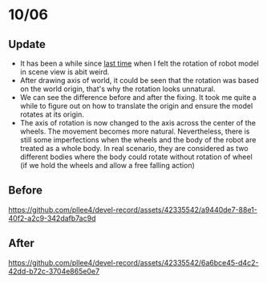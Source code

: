 # 10/06

## Update
- It has been a while since [last time](https://github.com/pllee4/devel-record/tree/master/2022/09September/25) when I felt the rotation of robot model in scene view is abit weird.
- After drawing axis of world, it could be seen that the rotation was based on the world origin, that's why the rotation looks unnatural.
- We can see the difference before and after the fixing. It took me quite a while to figure out on how to translate the origin and ensure the model rotates at its origin.
- The axis of rotation is now changed to the axis across the center of the wheels. The movement becomes more natural. Nevertheless, there is still some imperfections when the wheels and the body of the robot are treated as a whole body. In real scenario, they are considered as two different bodies where the body could rotate without rotation of wheel (if we hold the wheels and allow a free falling action)

## Before
https://github.com/pllee4/devel-record/assets/42335542/a9440de7-88e1-40f2-a2c9-342dafb7ac9d

## After
https://github.com/pllee4/devel-record/assets/42335542/6a6bce45-d4c2-42dd-b72c-3704e865e0e7